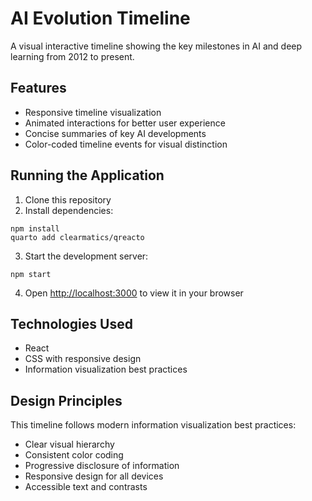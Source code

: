 # AI Evolution Timeline

A visual interactive timeline showing the key milestones in AI and deep learning from 2012 to present.

## Features

- Responsive timeline visualization
- Animated interactions for better user experience
- Concise summaries of key AI developments
- Color-coded timeline events for visual distinction


## Running the Application

1. Clone this repository
2. Install dependencies:
```
npm install
quarto add clearmatics/qreacto

```
3. Start the development server:
```
npm start
```
4. Open [http://localhost:3000](http://localhost:3000) to view it in your browser

## Technologies Used

- React
- CSS with responsive design
- Information visualization best practices

## Design Principles

This timeline follows modern information visualization best practices:
- Clear visual hierarchy
- Consistent color coding
- Progressive disclosure of information
- Responsive design for all devices
- Accessible text and contrasts
